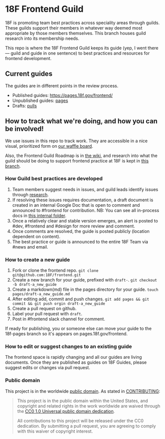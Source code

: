 18F Frontend Guild
===================

18F is promoting team best practices across speciality areas through guilds. These guilds support their members in whatever way deemed most appropriate by those members themselves. This branch houses guild research into its membership needs.

This repo is where the 18F Frontend Guild keeps its guide (yep, I went there — guild and guide in one sentence) to best practices and resources for frontend development.

## Current guides
The guides are in different points in the review process.

- Published guides: https://pages.18f.gov/frontend/
- Unpublished guides: [pages](pages/)
- Drafts: [pulls](pulls?q=is%3Aopen+label%3Adraft+is%3Apr)

## How to track what we're doing, and how you can be involved!

We use issues in this repo to track work. They are accessible in a nice visual, prioritized form on [our waffle board](https://waffle.io/18F/frontend).

Also, the Frontend Guild Roadmap is in [the wiki](https://github.com/18F/frontend/wiki), and research into what the guild should be doing to support frontend practice at 18F is kept in [this branch](https://github.com/18F/frontend/tree/research).

### How Guild best practices are developed

1. Team members suggest needs in issues, and guild leads identify issues through [research](https://github.com/18F/frontend/tree/research).
2. If resolving these issues requires documentation, a draft document is created in an internal Google Doc that is open to comment and announced to #frontend for contribution. NB: You can see all in-process docs in [this internal folder](https://drive.google.com/drive/u/1/#folders/0B84F26FpUP0lR1B2VVNGSi1MMVk/0B0C6PKlzps2JV3pqX3NJdm5WejA/0B5HeQa_YQ6-VTTlkVEFNZ2VWZEU/0B2CjDILjK8_jfmp1c2ZJM2d0eEtGSHFEeS1CenlHWEQ0S01jcWJfZXNObElUQV9Yei0wZ2s).
3. Once a relatively clear and stable version emerges, an alert is posted to #dev, #frontend and #design for more review and comment.
4. Once comments are resolved, the guide is posted publicly (location dependent on content).
5. The best practice or guide is announced to the entire 18F Team via #news and email.

### How to create a new guide

1. Fork or clone the frontend repo. `git clone git@github.com:18F/frontend.git`
2. Create a new branch for your guide, prefixed with `draft-`. `git checkout -b draft-a_new_guide`
3. Create a markdown(md) file in the pages directory for your guide. `touch pages/draft-a_new_guide.md`
4. After editing add, commit and push changes. `git add pages && git commit && git push orgin draft-a_new_guide`
5. Create a pull request on github.
6. Label your pull request with `draft`.
7. Post in #frontend slack channel for comment.

If ready for publishing, you or someone else can move your guide to the 18f-pages branch so it's appears on pages.18f.gov/frontend.

### How to edit or suggest changes to an existing guide

The frontend space is rapidly changing and all our guides are living documents. Once they are published as guides on 18F Guides, please suggest edits or changes via pull request.

### Public domain

This project is in the worldwide [public domain](LICENSE.md). As stated in [CONTRIBUTING](CONTRIBUTING.md):

> This project is in the public domain within the United States, and copyright and related rights in the work worldwide are waived through the [CC0 1.0 Universal public domain dedication](https://creativecommons.org/publicdomain/zero/1.0/).
>
> All contributions to this project will be released under the CC0 dedication. By submitting a pull request, you are agreeing to comply with this waiver of copyright interest.
